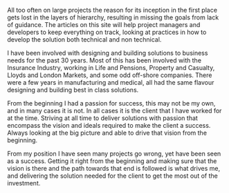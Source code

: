 All too often on large projects the reason for its inception in the first place gets lost in the layers of hierarchy, resulting in missing the goals from lack of guidance. The articles on this site will help project managers and developers to keep everything on track, looking at practices in how to develop the solution both technical and non technical.

 

I have been involved with designing and building solutions to business needs for the past 30 years. Most of this has been involved with the Insurance Industry, working in Life and Pensions, Property and Casualty, Lloyds and London Markets, and some odd off-shore companies. There were a few years in manufacturing and medical, all had the same flavour designing and building best in class solutions.

 

From the beginning I had a passion for success, this may not be my own, and in many cases it is not. In all cases it is the client that I have worked for at the time. Striving at all time to deliver solutions with passion that encompass the vision and ideals required to make the client a success. Always looking at the big picture and able to drive that vision from the beginning.

 

From my position I have seen many projects go wrong, yet have been seen as a success. Getting it right from the beginning and making sure that the vision is there and the path towards that end is followed is what drives me, and delivering the solution needed for the client to get the most out of the investment.
